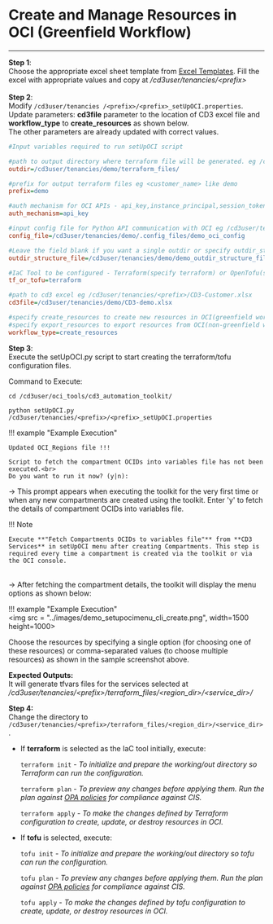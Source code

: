 # **Create and Manage Resources in OCI (Greenfield Workflow)**
---

**Step 1**: 
<br>Choose the appropriate excel sheet template from [Excel Templates](excel-templates.md).
Fill the excel with appropriate values and copy at _/cd3user/tenancies/<prefix\>_<br><br>
**Step 2**:
<br>Modify ```/cd3user/tenancies /<prefix>/<prefix>_setUpOCI.properties```.
<br>Update parameters: **cd3file** parameter to the location of CD3 excel file and  **workflow_type**  to **create_resources** as shown below.
<br> The other parameters are already updated with correct values.
```ini
#Input variables required to run setUpOCI script

#path to output directory where terraform file will be generated. eg /cd3user/tenancies/<prefix>/terraform_files
outdir=/cd3user/tenancies/demo/terraform_files/

#prefix for output terraform files eg <customer_name> like demo
prefix=demo

#auth mechanism for OCI APIs - api_key,instance_principal,session_token
auth_mechanism=api_key

#input config file for Python API communication with OCI eg /cd3user/tenancies/<prefix>/.config_files/<prefix>_config;
config_file=/cd3user/tenancies/demo/.config_files/demo_oci_config

#Leave the field blank if you want a single outdir or specify outdir_structure_file.properties containing the directory structure for OCI services.
outdir_structure_file=/cd3user/tenancies/demo/demo_outdir_structure_file.properties

#IaC Tool to be configured - Terraform(specify terraform) or OpenTofu(specify tofu)
tf_or_tofu=terraform

#path to cd3 excel eg /cd3user/tenancies/<prefix>/CD3-Customer.xlsx
cd3file=/cd3user/tenancies/demo/CD3-demo.xlsx

#specify create_resources to create new resources in OCI(greenfield workflow)
#specify export_resources to export resources from OCI(non-greenfield workflow)
workflow_type=create_resources
```

**Step 3**:
<br>Execute the setUpOCI.py script to start creating the terraform/tofu configuration files.
    
Command to Execute:
```
cd /cd3user/oci_tools/cd3_automation_toolkit/
```
```
python setUpOCI.py /cd3user/tenancies/<prefix>/<prefix>_setUpOCI.properties
```
         
!!! example "Example Execution"

    Updated OCI_Regions file !!!

    Script to fetch the compartment OCIDs into variables file has not been executed.<br>
    Do you want to run it now? (y|n):

→ This prompt appears when executing the toolkit for the very first time or when any new compartments are created using the toolkit. Enter 'y' to fetch the details of compartment OCIDs into variables file.

!!! Note

    Execute **"Fetch Compartments OCIDs to variables file"** from **CD3 Services** in setUpOCI menu after creating Compartments. This step is required every time a compartment is created via the toolkit or via the OCI console.

<br>→ After fetching the compartment details, the toolkit will display the menu options as shown below:

!!! example  "Example Execution"  
    <img src = "../images/demo_setupocimenu_cli_create.png", width=1500 height=1000> 


Choose the resources by specifying a single option (for choosing one of these resources) or comma-separated values (to choose multiple resources) as shown in the sample screenshot above.

**Expected Outputs:**
<br>It will generate tfvars files for the services selected at _/cd3user/tenancies/<prefix\>/terraform_files/<region_dir\>/<service_dir\>/_

**Step 4:** 
<br>Change the directory to  ```/cd3user/tenancies/<prefix>/terraform_files/<region_dir>/<service_dir>``` .

  - If **terraform** is selected as the IaC tool initially, execute:


    ```terraform init```  - *To initialize and prepare the working/out directory so Terraform can run the configuration.*<br>

    ```terraform plan```  - *To preview any changes before applying them. Run the plan against [OPA policies](opa-integration.md) for compliance against CIS.*

    ```terraform apply``` - *To make the changes defined by Terraform configuration to create, update, or destroy resources in OCI.*

  
- If **tofu** is selected, execute:

    ```tofu init```  - *To initialize and prepare the working/out directory so tofu can run the configuration.*<br>

    ```tofu plan```  - *To preview any changes before applying them. Run the plan against [OPA policies](opa-integration.md) for compliance against CIS.*

    ```tofu apply``` - *To make the changes defined by tofu configuration to create, update, or destroy resources in OCI.*